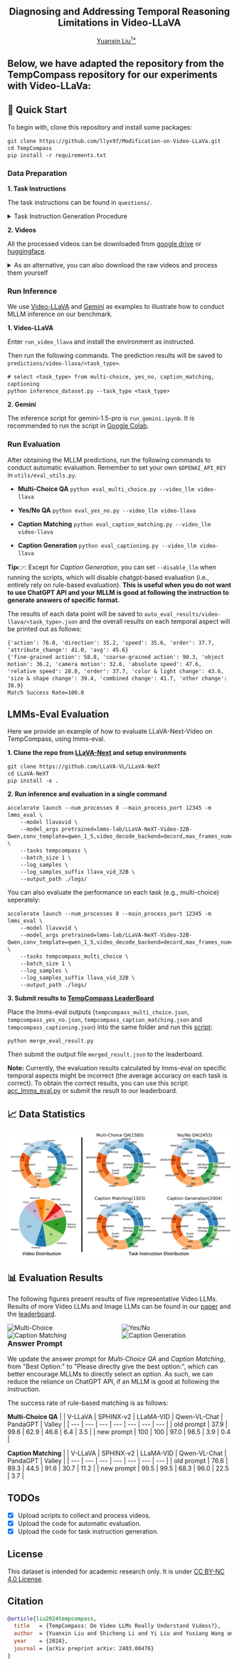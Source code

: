 <h2 align="center">Diagnosing and Addressing Temporal Reasoning Limitations in Video-LLaVA</h2>

<div>
<div align="center">
    <a href='https://llyx97.github.io/' target='_blank'>Yuanxin Liu<sup>1*</sup></a>&emsp;
</div>

</div>

## Below, we have adapted the repository from the TempCompass repository for our experiments with Video-LLaVa:

## 🚀 Quick Start
To begin with, clone this repository and install some packages:
```shell
git clone https://github.com/llyx97/Modification-on-Video-LLaVa.git
cd TempCompass
pip install -r requirements.txt
```

### Data Preparation
**1. Task Instructions**

The task instructions can be found in `questions/`.

<details>
<summary><span id="instruct_gen"> Task Instruction Generation Procedure </span></summary>
    
1. Generate **Multi-Choice QA** instructions (`question_gen.py`). 

2. Manually validate quality and rectify.

3. Generate task instructions for **Yes/No QA** (`question_gen_yes_no.py`), **Caption Matching** (`question_gen_caption_match.py`) and **Caption Generation** (`question_gen_captioning.py`), based on manually rectified **Multi-Choice QA** instructions.
   
4. Manually validate quality and rectify.
</details>

**2. Videos**

All the processed videos can be downloaded from [google drive](https://drive.google.com/file/d/1b0ZIeRqhrUpQYxoCN_Ym_e0UW05cckYJ/view?usp=sharing) or [huggingface](https://huggingface.co/datasets/lmms-lab/TempCompass).

<details>
<summary><span id="instruct_gen"> As an alternative, you can also download the raw videos and process them yourself </span></summary>

Run the following commands. The videos will be saved to `videos/`.
```shell
cd utils
python download_video.py    # Download raw videos
python process_videos.py    # Construct conflicting videos
```

**Note:** If you encounter a `MoviePy error` when running the processing script, please refer to this [issue](https://github.com/llyx97/TempCompass/issues/4).
</details>

### Run Inference
We use [Video-LLaVA](https://github.com/PKU-YuanGroup/Video-LLaVA) and [Gemini](https://github.com/google-gemini/cookbook/blob/98a74b3cde77e518032928acec2fab8b8f3b41be/preview/file-api/File_API_Video.ipynb) as examples to illustrate how to conduct MLLM inference on our benchmark.

**1. Video-LLaVA**

Enter `run_video_llava` and install the environment as instructed.

Then run the following commands. The prediction results will be saved to `predictions/video-llava/<task_type>`.
```shell
# select <task_type> from multi-choice, yes_no, caption_matching, captioning
python inference_dataset.py --task_type <task_type>
```

**2. Gemini**

The inference script for gemini-1.5-pro is `run_gemini.ipynb`. It is recommended to run the script in [Google Colab](https://colab.research.google.com/).

### <span id="eval"> Run Evaluation </span>
After obtaining the MLLM predictions, run the following commands to conduct automatic evaluation. Remember to set your own `$OPENAI_API_KEY` in `utils/eval_utils.py`.

- **Multi-Choice QA**
`python eval_multi_choice.py --video_llm video-llava`

- **Yes/No QA**
`python eval_yes_no.py --video_llm video-llava`

- **Caption Matching**
`python eval_caption_matching.py --video_llm video-llava`

- **Caption Generation**
`python eval_captioning.py --video_llm video-llava`

**Tip**👉: Except for *Caption Generation*, you can set `--disable_llm` when running the scripts, which will disable chatgpt-based evaluation (i.e., entirely rely on rule-based evaluation). **This is useful when you do not want to use ChatGPT API and your MLLM is good at following the instruction to generate answers of specific format.**

The results of each data point will be saved to `auto_eval_results/video-llava/<task_type>.json` and the overall results on each temporal aspect will be printed out as follows:
```
{'action': 76.0, 'direction': 35.2, 'speed': 35.6, 'order': 37.7, 'attribute_change': 41.0, 'avg': 45.6}
{'fine-grained action': 58.8, 'coarse-grained action': 90.3, 'object motion': 36.2, 'camera motion': 32.6, 'absolute speed': 47.6, 'relative speed': 28.0, 'order': 37.7, 'color & light change': 43.6, 'size & shape change': 39.4, 'combined change': 41.7, 'other change': 38.9}
Match Success Rate=100.0
```

## <span id="lmms-eval"> LMMs-Eval Evaluation </span>
Here we provide an example of how to evaluate LLaVA-Next-Video on TempCompass, using lmms-eval.

**1. Clone the repo from [LLaVA-Next](https://github.com/LLaVA-VL/LLaVA-NeXT) and setup environments**
```
git clone https://github.com/LLaVA-VL/LLaVA-NeXT
cd LLaVA-NeXT
pip install -e .
```
**2. Run inference and evaluation in a single command**
```
accelerate launch --num_processes 8 --main_process_port 12345 -m lmms_eval \
    --model llavavid \
    --model_args pretrained=lmms-lab/LLaVA-NeXT-Video-32B-Qwen,conv_template=qwen_1_5,video_decode_backend=decord,max_frames_num=32,mm_spatial_pool_mode=average,mm_newline_position=grid,mm_resampler_location=after \
    --tasks tempcompass \
    --batch_size 1 \
    --log_samples \
    --log_samples_suffix llava_vid_32B \
    --output_path ./logs/
```
You can also evaluate the performance on each task (e.g., multi-choice) seperately:
```
accelerate launch --num_processes 8 --main_process_port 12345 -m lmms_eval \
    --model llavavid \
    --model_args pretrained=lmms-lab/LLaVA-NeXT-Video-32B-Qwen,conv_template=qwen_1_5,video_decode_backend=decord,max_frames_num=32,mm_spatial_pool_mode=average,mm_newline_position=grid,mm_resampler_location=after \
    --tasks tempcompass_multi_choice \
    --batch_size 1 \
    --log_samples \
    --log_samples_suffix llava_vid_32B \
    --output_path ./logs/
```
**3. Submit results to [TempCompass LeaderBoard](https://huggingface.co/spaces/lyx97/TempCompass)**

Place the lmms-eval outputs (`tempcompass_multi_choice.json`, `tempcompass_yes_no.json`, `tempcompass_caption_matching.json` and `tempcompass_captioning.json`) into the same folder and run this [script](https://huggingface.co/spaces/lyx97/TempCompass/blob/main/merge_eval_result.py):
```
python merge_eval_result.py
```
Then submit the output file `merged_result.json` to the leaderboard.

**Note:**
Currently, the evaluation results calculated by lmms-eval on specific temporal aspects might be incorrect (the average accuracy on each task is correct). To obtain the correct results, you can use this script: [acc_lmms_eval.py](https://github.com/llyx97/TempCompass/blob/main/utils/acc_lmms_eval.py) or submit the result to our leaderboard.

## 📈 Data Statistics
![](./assets/data_statistics.png)

## 📊 <span id="eval_result"> Evaluation Results </span>
The following figures present results of five representative Video LLMs. Results of more Video LLMs and Image LLMs can be found in our [paper](https://arxiv.org/abs/2403.00476) and the [leaderboard](https://huggingface.co/spaces/lyx97/TempCompass).

<img src="./assets/multi-choice.jpg" alt="Multi-Choice" style="float: left; width: 49%; margin-right: 10px;">
<img src="./assets/yes_no.jpg" alt="Yes/No" style="float: left; width: 49%;">
<img src="./assets/caption_matching.jpg" alt="Caption Matching" style="float: left; width: 49%; margin-right: 10px;">
<img src="./assets/captioning.jpg" alt="Caption Generation" style="float: left; width: 49%;">

### <span id="answer_prompt"> Answer Prompt </span>
We update the answer prompt for *Multi-Choice QA* and *Caption Matching*, from "Best Option:" to "Please directly give the best option:", which can better encourage MLLMs to directly select an option. As such, we can reduce the reliance on ChatGPT API, if an MLLM is good at following the instruction.

The success rate of rule-based matching is as follows:

**Multi-Choice QA**
|  | V-LLaVA | SPHINX-v2    | LLaMA-VID | Qwen-VL-Chat | PandaGPT  | Valley  |
| --- | --- | --- | --- | --- | --- | --- |
| old prompt | 37.9 | 99.6 | 62.9 | 46.8 | 6.4 | 3.5 |
| new prompt | 100 | 100 | 97.0 | 98.5 | 3.9 | 0.4 |

**Caption Matching**
|  | V-LLaVA | SPHINX-v2    | LLaMA-VID | Qwen-VL-Chat | PandaGPT  | Valley  |
| --- | --- | --- | --- | --- | --- | --- |
| old prompt | 76.6 | 89.3 | 44.5 | 91.6 | 30.7 | 11.2 |
| new prompt | 99.5 | 99.5 | 68.3 | 96.0 | 22.5 | 3.7 |

## TODOs
- [x] Upload scripts to collect and process videos.
- [x] Upload the code for automatic evaluation.
- [x] Upload the code for task instruction generation.

## License
This dataset is intended for academic research only. It is under [CC BY-NC 4.0 License](https://creativecommons.org/licenses/by-nc/4.0/).

## Citation
```bibtex
@article{liu2024tempcompass,
  title   = {TempCompass: Do Video LLMs Really Understand Videos?},
  author  = {Yuanxin Liu and Shicheng Li and Yi Liu and Yuxiang Wang and Shuhuai Ren and Lei Li and Sishuo Chen and Xu Sun and Lu Hou},
  year    = {2024},
  journal = {arXiv preprint arXiv: 2403.00476}
}
```
